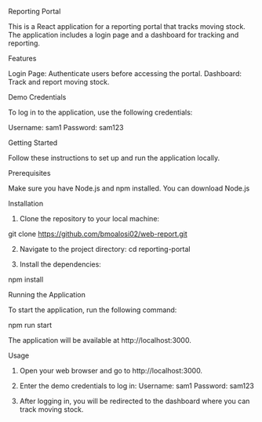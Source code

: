 Reporting Portal

This is a React application for a reporting portal that tracks moving stock. The application includes a login page and a dashboard for tracking and reporting.

Features

Login Page: Authenticate users before accessing the portal.
Dashboard: Track and report moving stock.


Demo Credentials

To log in to the application, use the following credentials:

Username: sam1
Password: sam123


Getting Started

Follow these instructions to set up and run the application locally.


Prerequisites

Make sure you have Node.js and npm installed. You can download Node.js

Installation

1. Clone the repository to your local machine:

git clone https://github.com/bmoalosi02/web-report.git


2. Navigate to the project directory:
cd reporting-portal


3. Install the dependencies:

npm install


Running the Application

To start the application, run the following command:

npm run start


The application will be available at http://localhost:3000.


Usage

1. Open your web browser and go to http://localhost:3000.

2. Enter the demo credentials to log in:
Username: sam1
Password: sam123

3. After logging in, you will be redirected to the dashboard where you can track moving stock.
